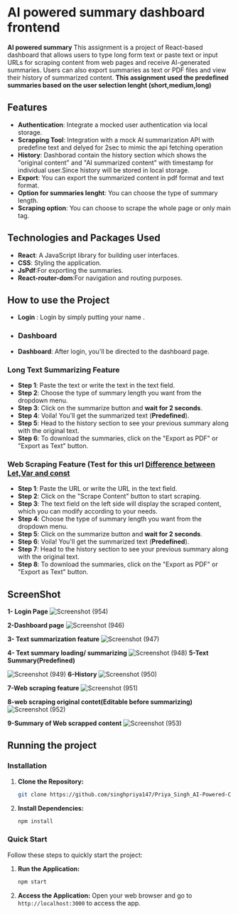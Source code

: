 # AI powered summary dashboard frontend

**AI powered summary** This  assignment is a project  of  React-based dashboard that allows users to type long form text or paste text or input URLs for scraping content from web pages and receive AI-generated summaries. Users can also export summaries as text or PDF files and view their history of summarized content.
**This assignment used the predefined summaries based on the user selection lenght (short,medium,long)**
## Features

- **Authentication**: Integrate a mocked user authentication via local storage.
- **Scrapping Tool**: Integration with a mock AI summarization API with predefine text and delyed for 2sec to mimic the api fetching operation
- **History**: Dashborad contain the history section which shows the "original content" and "AI summarized content" with timestamp for individual user.Since history will be stored in local storage.
- **Export**: You can export the summarized content in pdf format and text format.
- **Option for summaries lenght**: You can choose the type of summary length.
- **Scraping option**: You can choose to scrape the whole page or only main tag.
  
## Technologies and Packages Used

- **React**: A JavaScript library for building user interfaces.
- **CSS**: Styling the application.
- **JsPdf**:For exporting the summaries.
- **React-router-dom**:For navigation and routing purposes.

## How to use the Project

- **Login** : Login by simply putting your name .
- ### Dashboard
- **Dashboard**: After login, you'll be directed to the dashboard page.

### Long Text Summarizing Feature
- **Step 1**: Paste the text or write the text in the text field.
- **Step 2**: Choose the type of summary length you want from the dropdown menu.
- **Step 3**: Click on the summarize button and **wait for 2 seconds**.
- **Step 4**: Voila! You'll get the summarized text (**Predefined**).
- **Step 5**: Head to the history section to see your previous summary along with the original text.
- **Step 6**: To download the summaries, click on the "Export as PDF" or "Export as Text" button.

### Web Scraping Feature (Test for this url [Difference between Let,Var and const](https://www.freecodecamp.org/news/differences-between-var-let-const-javascript/)
- **Step 1**: Paste the URL or write the URL in the text field.
- **Step 2**: Click on the "Scrape Content" button to start scraping.
- **Step 3**: The text field on the left side will display the scraped content, which you can modify according to your needs.
- **Step 4**: Choose the type of summary length you want from the dropdown menu.
- **Step 5**: Click on the summarize button and **wait for 2 seconds**.
- **Step 6**: Voila! You'll get the summarized text (**Predefined**).
- **Step 7**: Head to the history section to see your previous summary along with the original text.
- **Step 8**: To download the summaries, click on the "Export as PDF" or "Export as Text" button.
      
  
## ScreenShot
**1- Login Page**
![Screenshot (954)](https://github.com/singhpriya147/Priya_Singh_AI-Powered-Content-Summarizer-Dashboard_Frontend/assets/72970648/0243cca5-06f8-48c2-be7c-25acd7ab1732)

**2-Dashboard page**
![Screenshot (946)](https://github.com/singhpriya147/Priya_Singh_AI-Powered-Content-Summarizer-Dashboard_Frontend/assets/72970648/b43d1f08-1e67-4ada-9110-e4005070eca5)

**3- Text summarization feature**
![Screenshot (947)](https://github.com/singhpriya147/Priya_Singh_AI-Powered-Content-Summarizer-Dashboard_Frontend/assets/72970648/d5fdef10-e243-4eca-81a0-af7bc033678c)

**4- Text summary loading/ summarizing**
![Screenshot (948)](https://github.com/singhpriya147/Priya_Singh_AI-Powered-Content-Summarizer-Dashboard_Frontend/assets/72970648/3ff1cd45-86b5-47e3-bffc-349f28d78575)
**5-Text Summary(Predefined)**

![Screenshot (949)](https://github.com/singhpriya147/Priya_Singh_AI-Powered-Content-Summarizer-Dashboard_Frontend/assets/72970648/9b272439-2fa6-4fc3-892d-9724d8f441c4)
**6-History**
![Screenshot (950)](https://github.com/singhpriya147/Priya_Singh_AI-Powered-Content-Summarizer-Dashboard_Frontend/assets/72970648/c6985457-db09-497a-a5cb-bc3a7471c576)

**7-Web scraping feature**
![Screenshot (951)](https://github.com/singhpriya147/Priya_Singh_AI-Powered-Content-Summarizer-Dashboard_Frontend/assets/72970648/48a3aad2-2594-4199-9d1d-d77301f4ef6c)

**8-web scraping original contet(Editable before summarizing)**
![Screenshot (952)](https://github.com/singhpriya147/Priya_Singh_AI-Powered-Content-Summarizer-Dashboard_Frontend/assets/72970648/5ac02e9b-c008-4d64-895c-0a934fcf5109)

**9-Summary of Web scrapped content**
![Screenshot (953)](https://github.com/singhpriya147/Priya_Singh_AI-Powered-Content-Summarizer-Dashboard_Frontend/assets/72970648/de1a6e30-e42f-4c6c-8674-05ac2bbaa9f7)

## Running the project
### Installation

1. **Clone the Repository:**
    ```bash
    git clone https://github.com/singhpriya147/Priya_Singh_AI-Powered-Content-Summarizer-Dashboard_Frontend.git
 
    ```

2. **Install Dependencies:**
    ```bash
    npm install

### Quick Start
Follow these steps to quickly start the project:
1. **Run the Application:**
    ```bash
    npm start
    ```

2. **Access the Application:**
   Open your web browser and go to `http://localhost:3000` to access the app.
